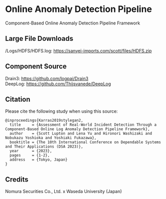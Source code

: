 # Online Anomaly Detection Pipeline
Component-Based Online Anomaly Detection Pipeline Framework

## Large File Downloads
/Logs/HDFS/HDFS.log: https://sanyei-imports.com/scott/files/HDFS.zip

## Component Source
Drain3: https://github.com/logpai/Drain3 <br>
DeepLog: https://github.com/Thijsvanede/DeepLog

## Citation

Please cite the following study when using this source:

```
@inproceedings{Karras2019stylegan2,
  title     = {Assessment of Real-World Incident Detection Through a Component-Based Online Log Anomaly Detection Pipeline Framework},
  author    = {Scott Lupton and Lena Yu and Hironori Washizaki and Nobukazu Yoshioka and Yoshiaki Fukazawa},
  booktitle = {The 10th International Conference on Dependable Systems and Their Applications (DSA 2023)},
  year      = {2023},
  pages     = {1-2},
  address   = {Tokyo, Japan}
}
```

## Credits
Nomura Securities Co., Ltd. x Waseda University (Japan)
